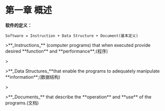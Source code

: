 # 第一章 概述

**软件的定义：**

```
Software = Instruction + Data Structure + Document(基本定义)
```

&gt;\*\*\_Instructions\_\*\* \(computer programs\) that when executed provide desired \*\*function\*\* and \*\*performance\*\*;\(程序\)

&gt;

&gt;\*\*\_Data Structures\_\*\*that enable the programs to adequately manipulate \*\*information\*\*;\(数据结构\)

&gt;

&gt;\*\*\_Documents\_\*\* that describe the \*\*operation\*\* and \*\*use\*\* of the programs.\(文档\)

